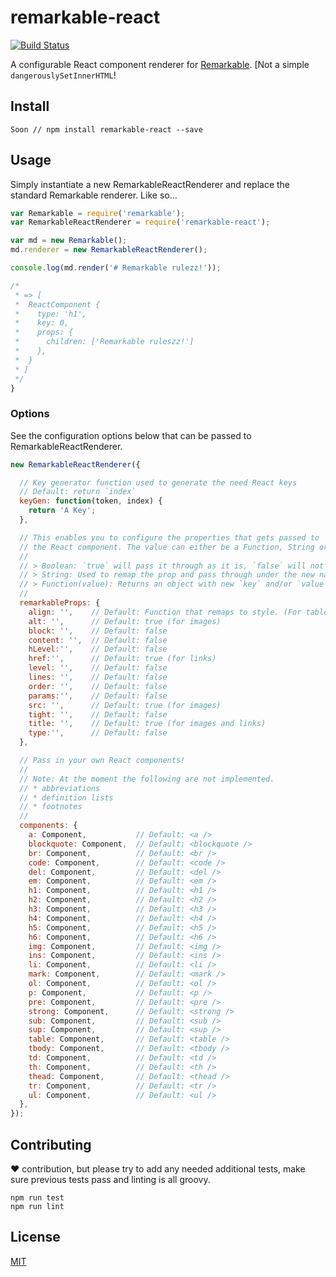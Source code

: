 # remarkable-react

[![Build Status](https://travis-ci.org/HHogg/remarkable-react.svg?branch=master)](https://travis-ci.org/HHogg/remarkable-react)

A configurable React component renderer for [Remarkable](https://github.com/jonschlinkert/remarkable). [Not a simple `dangerouslySetInnerHTML`!


## Install

```
Soon // npm install remarkable-react --save
```


## Usage

Simply instantiate a new RemarkableReactRenderer and replace the standard Remarkable renderer. Like so...

```js
var Remarkable = require('remarkable');
var RemarkableReactRenderer = require('remarkable-react');

var md = new Remarkable();
md.renderer = new RemarkableReactRenderer();

console.log(md.render('# Remarkable rulezz!'));

/*
 * => [
 *  ReactComponent {
 *    type: 'h1',
 *    key: 0,
 *    props: {
 *      children: ['Remarkable ruleszz!']
 *    },
 *  }
 * ]
 */
}
```

### Options

See the configuration options below that can be passed to RemarkableReactRenderer. 

```js
new RemarkableReactRenderer({

  // Key generator function used to generate the need React keys
  // Default: return `index`
  keyGen: function(token, index) {
    return 'A Key';
  },

  // This enables you to configure the properties that gets passed to 
  // the React component. The value can either be a Function, String or Boolean.
  // 
  // > Boolean: `true` will pass it through as it is, `false` will not pass it.
  // > String: Used to remap the prop and pass through under the new name.
  // > Function(value): Returns an object with new `key` and/or `value`.
  // 
  remarkableProps: {
    align: '',    // Default: Function that remaps to style. (For tables)
    alt: '',      // Default: true (for images)
    block: '',    // Default: false
    content: '',  // Default: false
    hLevel:'',    // Default: false
    href:'',      // Default: true (for links)
    level: '',    // Default: false
    lines: '',    // Default: false
    order: '',    // Default: false
    params:'',    // Default: false
    src: '',      // Default: true (for images)
    tight: '',    // Default: false
    title: '',    // Default: true (for images and links)
    type:'',      // Default: false
  },

  // Pass in your own React components!
  // 
  // Note: At the moment the following are not implemented. 
  // * abbreviations
  // * definition lists
  // * footnotes
  // 
  components: {
    a: Component,           // Default: <a />
    blockquote: Component,  // Default: <blockquote />
    br: Component,          // Default: <br />
    code: Component,        // Default: <code />
    del: Component,         // Default: <del />
    em: Component,          // Default: <em />
    h1: Component,          // Default: <h1 />
    h2: Component,          // Default: <h2 />
    h3: Component,          // Default: <h3 />
    h4: Component,          // Default: <h4 />
    h5: Component,          // Default: <h5 />
    h6: Component,          // Default: <h6 />
    img: Component,         // Default: <img />
    ins: Component,         // Default: <ins />
    li: Component,          // Default: <li />
    mark: Component,        // Default: <mark />
    ol: Component,          // Default: <ol />
    p: Component,           // Default: <p />
    pre: Component,         // Default: <pre />
    strong: Component,      // Default: <strong />
    sub: Component,         // Default: <sub />
    sup: Component,         // Default: <sup />
    table: Component,       // Default: <table />
    tbody: Component,       // Default: <tbody />
    td: Component,          // Default: <td />
    th: Component,          // Default: <th />
    thead: Component,       // Default: <thead />
    tr: Component,          // Default: <tr />
    ul: Component,          // Default: <ul />
  },
});
```

## Contributing

:heart: contribution, but please try to add any needed additional tests, make sure previous tests pass and linting is all groovy. 

```
npm run test
npm run lint
```

## License

[MIT]('./LICENSE')
